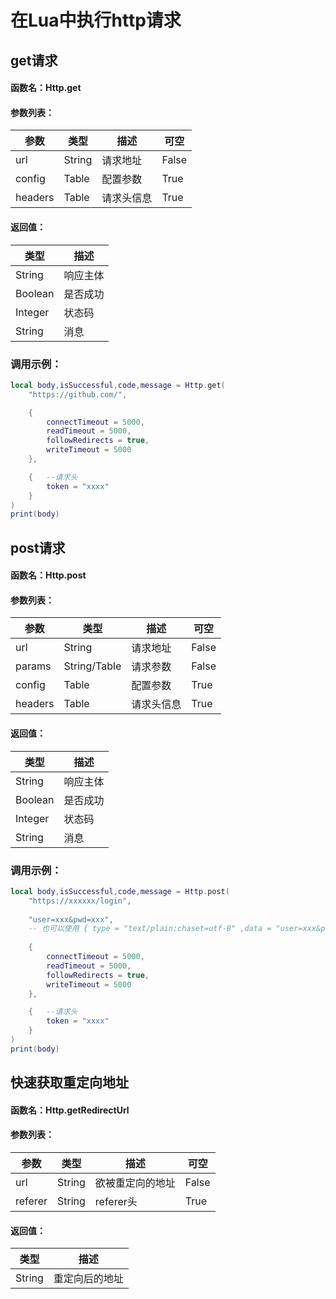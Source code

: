 # 在Lua中执行http请求

## get请求

#### 函数名：Http.get

#### 参数列表：

| 参数    | 类型   | 描述       | 可空  |
| ------- | ------ | ---------- | ----- |
| url     | String | 请求地址   | False |
| config  | Table  | 配置参数   | True  |
| headers | Table  | 请求头信息 | True  |

#### 返回值：

| 类型    | 描述     |
| ------- | -------- |
| String  | 响应主体 |
| Boolean | 是否成功 |
| Integer | 状态码   |
| String  | 消息     |

### 调用示例：

```lua
local body,isSuccessful,code,message = Http.get(
    "https://github.com/",

    {
        connectTimeout = 5000,
        readTimeout = 5000,
        followRedirects = true,
        writeTimeout = 5000
    },

    {   --请求头
        token = "xxxx"
    }
)
print(body)
```



## post请求

#### 函数名：Http.post

#### 参数列表：

| 参数    | 类型         | 描述       | 可空  |
| ------- | ------------ | ---------- | ----- |
| url     | String       | 请求地址   | False |
| params  | String/Table | 请求参数   | False |
| config  | Table        | 配置参数   | True  |
| headers | Table        | 请求头信息 | True  |

#### 返回值：

| 类型    | 描述     |
| ------- | -------- |
| String  | 响应主体 |
| Boolean | 是否成功 |
| Integer | 状态码   |
| String  | 消息     |

### 调用示例：

```lua
local body,isSuccessful,code,message = Http.post(
    "https://xxxxxx/login",
    
	"user=xxx&pwd=xxx", 
    -- 也可以使用 { type = "text/plain;chaset=utf-8" ,data = "user=xxx&pwd=xxx" }
    
    {  
        connectTimeout = 5000,
        readTimeout = 5000,
        followRedirects = true,
        writeTimeout = 5000
    }, 

    {   --请求头
        token = "xxxx"
    }
)
print(body)
```

## 快速获取重定向地址

#### 函数名：Http.getRedirectUrl

#### 参数列表：

| 参数    | 类型         | 描述       | 可空  |
| ------- | ------------ | ---------- | ----- |
| url     | String       | 欲被重定向的地址   | False |
| referer  | String | referer头   | True |

#### 返回值：

| 类型    | 描述     |
| ------- | -------- |
| String  | 重定向后的地址 |
